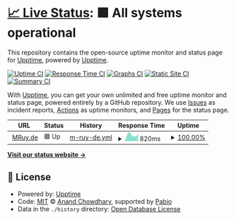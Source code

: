 # [📈 Live Status](https://upptime.github.io/upptime): <!--live status--> **🟩 All systems operational**

This repository contains the open-source uptime monitor and status page for [Upptime](https://upptime.js.org), powered by [Upptime](https://github.com/upptime/upptime).

[![Uptime CI](https://github.com/mruy/mruyde-upptime/workflows/Uptime%20CI/badge.svg)](https://github.com/mruy/mruyde-upptime/actions?query=workflow%3A%22Uptime+CI%22)
[![Response Time CI](https://github.com/mruy/mruyde-upptime/workflows/Response%20Time%20CI/badge.svg)](https://github.com/mruy/mruyde-upptime/actions?query=workflow%3A%22Response+Time+CI%22)
[![Graphs CI](https://github.com/mruy/mruyde-upptime/workflows/Graphs%20CI/badge.svg)](https://github.com/mruy/mruyde-upptime/actions?query=workflow%3A%22Graphs+CI%22)
[![Static Site CI](https://github.com/mruy/mruyde-upptime/workflows/Static%20Site%20CI/badge.svg)](https://github.com/mruy/mruyde-upptime/actions?query=workflow%3A%22Static+Site+CI%22)
[![Summary CI](https://github.com/mruy/mruyde-upptime/workflows/Summary%20CI/badge.svg)](https://github.com/mruy/mruyde-upptime/actions?query=workflow%3A%22Summary+CI%22)

With [Upptime](https://upptime.js.org), you can get your own unlimited and free uptime monitor and status page, powered entirely by a GitHub repository. We use [Issues](https://github.com/upptime/upptime/issues) as incident reports, [Actions](https://github.com/mruy/mruyde-upptime/actions) as uptime monitors, and [Pages](https://upptime.github.io/upptime) for the status page.

<!--start: status pages-->
<!-- This summary is generated by Upptime (https://github.com/upptime/upptime) -->
<!-- Do not edit this manually, your changes will be overwritten -->
<!-- prettier-ignore -->
| URL | Status | History | Response Time | Uptime |
| --- | ------ | ------- | ------------- | ------ |
| <img alt="" src="https://icons.duckduckgo.com/ip3/www.mruy.de.ico" height="13"> [MRuy.de](https://www.mruy.de) | 🟩 Up | [m-ruy-de.yml](https://github.com/MRuy/mruyde-upptime/commits/HEAD/history/m-ruy-de.yml) | <details><summary><img alt="Response time graph" src="./graphs/m-ruy-de/response-time-week.png" height="20"> 820ms</summary><br><a href="https://mruy.github.io/mruyde-upptime/history/m-ruy-de"><img alt="Response time 800" src="https://img.shields.io/endpoint?url=https%3A%2F%2Fraw.githubusercontent.com%2FMRuy%2Fmruyde-upptime%2FHEAD%2Fapi%2Fm-ruy-de%2Fresponse-time.json"></a><br><a href="https://mruy.github.io/mruyde-upptime/history/m-ruy-de"><img alt="24-hour response time 1023" src="https://img.shields.io/endpoint?url=https%3A%2F%2Fraw.githubusercontent.com%2FMRuy%2Fmruyde-upptime%2FHEAD%2Fapi%2Fm-ruy-de%2Fresponse-time-day.json"></a><br><a href="https://mruy.github.io/mruyde-upptime/history/m-ruy-de"><img alt="7-day response time 820" src="https://img.shields.io/endpoint?url=https%3A%2F%2Fraw.githubusercontent.com%2FMRuy%2Fmruyde-upptime%2FHEAD%2Fapi%2Fm-ruy-de%2Fresponse-time-week.json"></a><br><a href="https://mruy.github.io/mruyde-upptime/history/m-ruy-de"><img alt="30-day response time 809" src="https://img.shields.io/endpoint?url=https%3A%2F%2Fraw.githubusercontent.com%2FMRuy%2Fmruyde-upptime%2FHEAD%2Fapi%2Fm-ruy-de%2Fresponse-time-month.json"></a><br><a href="https://mruy.github.io/mruyde-upptime/history/m-ruy-de"><img alt="1-year response time 800" src="https://img.shields.io/endpoint?url=https%3A%2F%2Fraw.githubusercontent.com%2FMRuy%2Fmruyde-upptime%2FHEAD%2Fapi%2Fm-ruy-de%2Fresponse-time-year.json"></a></details> | <details><summary><a href="https://mruy.github.io/mruyde-upptime/history/m-ruy-de">100.00%</a></summary><a href="https://mruy.github.io/mruyde-upptime/history/m-ruy-de"><img alt="All-time uptime 100.00%" src="https://img.shields.io/endpoint?url=https%3A%2F%2Fraw.githubusercontent.com%2FMRuy%2Fmruyde-upptime%2FHEAD%2Fapi%2Fm-ruy-de%2Fuptime.json"></a><br><a href="https://mruy.github.io/mruyde-upptime/history/m-ruy-de"><img alt="24-hour uptime 100.00%" src="https://img.shields.io/endpoint?url=https%3A%2F%2Fraw.githubusercontent.com%2FMRuy%2Fmruyde-upptime%2FHEAD%2Fapi%2Fm-ruy-de%2Fuptime-day.json"></a><br><a href="https://mruy.github.io/mruyde-upptime/history/m-ruy-de"><img alt="7-day uptime 100.00%" src="https://img.shields.io/endpoint?url=https%3A%2F%2Fraw.githubusercontent.com%2FMRuy%2Fmruyde-upptime%2FHEAD%2Fapi%2Fm-ruy-de%2Fuptime-week.json"></a><br><a href="https://mruy.github.io/mruyde-upptime/history/m-ruy-de"><img alt="30-day uptime 100.00%" src="https://img.shields.io/endpoint?url=https%3A%2F%2Fraw.githubusercontent.com%2FMRuy%2Fmruyde-upptime%2FHEAD%2Fapi%2Fm-ruy-de%2Fuptime-month.json"></a><br><a href="https://mruy.github.io/mruyde-upptime/history/m-ruy-de"><img alt="1-year uptime 100.00%" src="https://img.shields.io/endpoint?url=https%3A%2F%2Fraw.githubusercontent.com%2FMRuy%2Fmruyde-upptime%2FHEAD%2Fapi%2Fm-ruy-de%2Fuptime-year.json"></a></details>

<!--end: status pages-->

[**Visit our status website →**](https://upptime.github.io/upptime)

## 📄 License

- Powered by: [Upptime](https://github.com/upptime/upptime)
- Code: [MIT](./LICENSE) © [Anand Chowdhary](https://anandchowdhary.com), supported by [Pabio](https://pabio.com)
- Data in the `./history` directory: [Open Database License](https://opendatacommons.org/licenses/odbl/1-0/)

